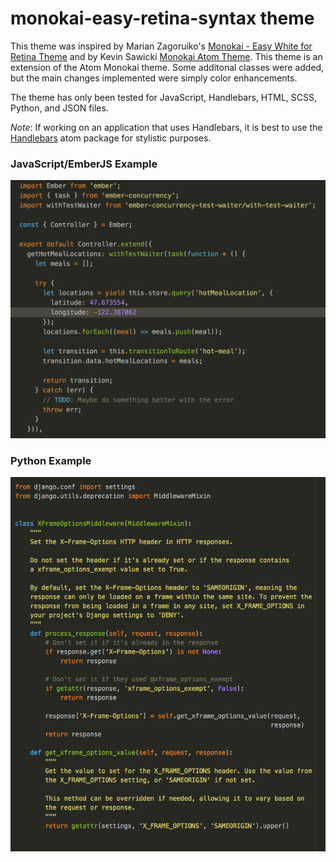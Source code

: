 # monokai-easy-retina-syntax theme

This theme was inspired by Marian Zagoruiko's [Monokai - Easy White for Retina Theme](http://colorsublime.com/theme/MonokaiEasyForRetina) and by Kevin Sawicki [Monokai Atom Theme](https://github.com/kevinsawicki/monokai). This theme is an extension of the Atom Monokai theme. Some additonal classes were added, but the main changes implemented were simply color enhancements.

The theme has only been tested for JavaScript, Handlebars, HTML, SCSS, Python, and JSON files.

*Note*: If working on an application that uses Handlebars, it is best to use the [Handlebars](https://atom.io/packages/Handlebars) atom package for stylistic purposes.

### JavaScript/EmberJS Example
![EmberJS Example](/assets/js_example.png)

### Python Example
![Django/Python Example](/assets/py_example.png)
